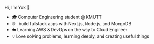 Hi, I’m Yok 👋   
- 🎓 Computer Engineering student @ KMUTT  
- 🌐 I build fullstack apps with Next.js, Node.js, and MongoDB  
- ☁️ Learning AWS & DevOps on the way to Cloud Engineer  
- 💡 Love solving problems, learning deeply, and creating useful things

